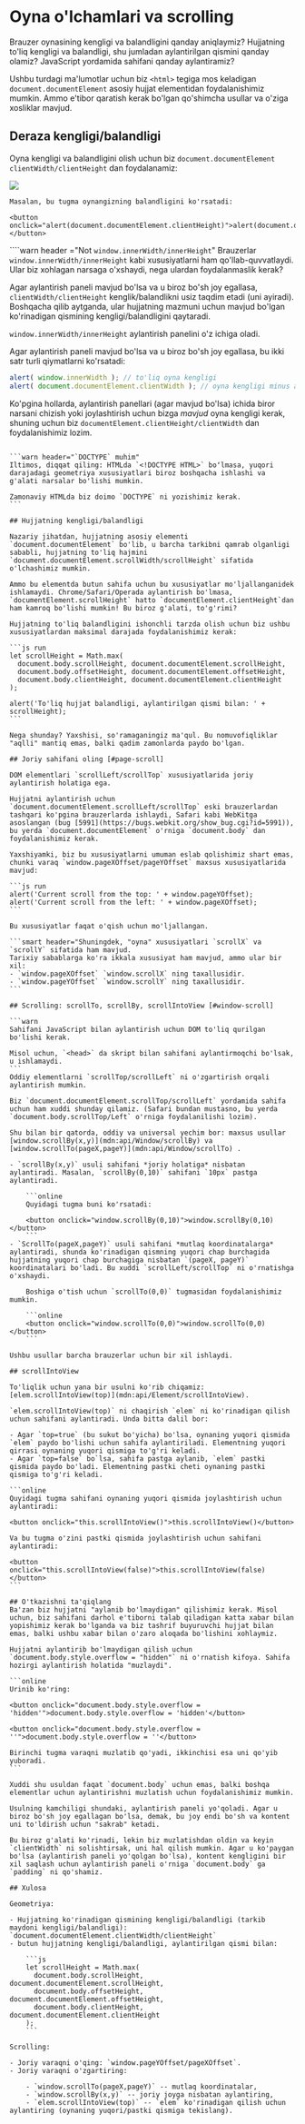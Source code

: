 # Oyna o'lchamlari va scrolling

Brauzer oynasining kengligi va balandligini qanday aniqlaymiz? Hujjatning to'liq kengligi va balandligi, shu jumladan aylantirilgan qismini qanday olamiz? JavaScript yordamida sahifani qanday aylantiramiz?

Ushbu turdagi ma'lumotlar uchun biz `<html>` tegiga mos keladigan `document.documentElement` asosiy hujjat elementidan foydalanishimiz mumkin. Ammo e'tibor qaratish kerak bo'lgan qo'shimcha usullar va o'ziga xosliklar mavjud.

## Deraza kengligi/balandligi

Oyna kengligi va balandligini olish uchun biz `document.documentElement` `clientWidth/clientHeight` dan foydalanamiz:

![](document-client-width-height.svg)

```online
Masalan, bu tugma oynangizning balandligini ko'rsatadi: 

<button onclick="alert(document.documentElement.clientHeight)">alert(document.documentElement.clientHeight)</button>
```

````warn header ="Not `window.innerWidth/innerHeight`"
Brauzerlar `window.innerWidth/innerHeight` kabi xususiyatlarni ham qo'llab-quvvatlaydi. Ular biz xohlagan narsaga o'xshaydi, nega ulardan foydalanmaslik kerak?

Agar aylantirish paneli mavjud bo'lsa va u biroz bo'sh joy egallasa, `clientWidth/clientHeight` kenglik/balandlikni usiz taqdim etadi (uni ayiradi). Boshqacha qilib aytganda, ular hujjatning mazmuni uchun mavjud bo'lgan ko'rinadigan qismining kengligi/balandligini qaytaradi.

`window.innerWidth/innerHeight` aylantirish panelini o'z ichiga oladi. 

Agar aylantirish paneli mavjud bo'lsa va u biroz bo'sh joy egallasa, bu ikki satr turli qiymatlarni ko'rsatadi:
```js run
alert( window.innerWidth ); // to'liq oyna kengligi
alert( document.documentElement.clientWidth ); // oyna kengligi minus aylantirish paneli
```

Ko'pgina hollarda, aylantirish panellari (agar mavjud bo'lsa) ichida biror narsani chizish yoki joylashtirish uchun bizga *mavjud* oyna kengligi kerak, shuning uchun biz `documentElement.clientHeight/clientWidth` dan foydalanishimiz lozim.
````

```warn header="`DOCTYPE` muhim"
Iltimos, diqqat qiling: HTMLda `<!DOCTYPE HTML>` boʻlmasa, yuqori darajadagi geometriya xususiyatlari biroz boshqacha ishlashi va g'alati narsalar bo'lishi mumkin. 

Zamonaviy HTMLda biz doimo `DOCTYPE` ni yozishimiz kerak.
```

## Hujjatning kengligi/balandligi

Nazariy jihatdan, hujjatning asosiy elementi `document.documentElement` bo'lib, u barcha tarkibni qamrab olganligi sababli, hujjatning to'liq hajmini `document.documentElement.scrollWidth/scrollHeight` sifatida o'lchashimiz mumkin.

Ammo bu elementda butun sahifa uchun bu xususiyatlar mo'ljallanganidek ishlamaydi. Chrome/Safari/Operada aylantirish bo'lmasa, `documentElement.scrollHeight` hatto `documentElement.clientHeight`dan ham kamroq bo'lishi mumkin! Bu biroz g'alati, to'g'rimi?

Hujjatning to'liq balandligini ishonchli tarzda olish uchun biz ushbu xususiyatlardan maksimal darajada foydalanishimiz kerak:

```js run
let scrollHeight = Math.max(
  document.body.scrollHeight, document.documentElement.scrollHeight,
  document.body.offsetHeight, document.documentElement.offsetHeight,
  document.body.clientHeight, document.documentElement.clientHeight
);

alert('To'liq hujjat balandligi, aylantirilgan qismi bilan: ' + scrollHeight);
```

Nega shunday? Yaxshisi, so'ramaganingiz ma'qul. Bu nomuvofiqliklar "aqlli" mantiq emas, balki qadim zamonlarda paydo bo'lgan.  

## Joriy sahifani oling [#page-scroll]

DOM elementlari `scrollLeft/scrollTop` xususiyatlarida joriy aylantirish holatiga ega.    

Hujjatni aylantirish uchun `document.documentElement.scrollLeft/scrollTop` eski brauzerlardan tashqari ko'pgina brauzerlarda ishlaydi, Safari kabi WebKitga asoslangan (bug [5991](https://bugs.webkit.org/show_bug.cgi?id=5991)), bu yerda `document.documentElement` o'rniga `document.body` dan foydalanishimiz kerak.           

Yaxshiyamki, biz bu xususiyatlarni umuman eslab qolishimiz shart emas, chunki varaq `window.pageXOffset/pageYOffset` maxsus xususiyatlarida mavjud: 

```js run
alert('Current scroll from the top: ' + window.pageYOffset);
alert('Current scroll from the left: ' + window.pageXOffset);
```

Bu xususiyatlar faqat o'qish uchun mo'ljallangan.

```smart header="Shuningdek, "oyna" xususiyatlari `scrollX` va `scrollY` sifatida ham mavjud.
Tarixiy sabablarga ko'ra ikkala xususiyat ham mavjud, ammo ular bir xil:
- `window.pageXOffset` `window.scrollX` ning taxallusidir.
- `window.pageYOffset` `window.scrollY` ning taxallusidir.
```

## Scrolling: scrollTo, scrollBy, scrollIntoView [#window-scroll]

```warn
Sahifani JavaScript bilan aylantirish uchun DOM to'liq qurilgan bo'lishi kerak.

Misol uchun, `<head>` da skript bilan sahifani aylantirmoqchi bo'lsak, u ishlamaydi.
```
Oddiy elementlarni `scrollTop/scrollLeft` ni o'zgartirish orqali aylantirish mumkin.

Biz `document.documentElement.scrollTop/scrollLeft` yordamida sahifa uchun ham xuddi shunday qilamiz. (Safari bundan mustasno, bu yerda `document.body.scrollTop/Left` o'rniga foydalanilishi lozim).

Shu bilan bir qatorda, oddiy va universal yechim bor: maxsus usullar [window.scrollBy(x,y)](mdn:api/Window/scrollBy) va [window.scrollTo(pageX,pageY)](mdn:api/Window/scrollTo) .

- `scrollBy(x,y)` usuli sahifani *joriy holatiga* nisbatan aylantiradi. Masalan, `scrollBy(0,10)` sahifani `10px` pastga aylantiradi.

    ```online
    Quyidagi tugma buni ko'rsatadi:

    <button onclick="window.scrollBy(0,10)">window.scrollBy(0,10)</button>
    ```
- `ScrollTo(pageX,pageY)` usuli sahifani *mutlaq koordinatalarga* aylantiradi, shunda ko'rinadigan qismning yuqori chap burchagida hujjatning yuqori chap burchagiga nisbatan `(pageX, pageY)` koordinatalari bo'ladi. Bu xuddi `scrollLeft/scrollTop` ni o'rnatishga o'xshaydi.

    Boshiga o'tish uchun `scrollTo(0,0)` tugmasidan foydalanishimiz mumkin. 

    ```online
    <button onclick="window.scrollTo(0,0)">window.scrollTo(0,0)</button>
    ```

Ushbu usullar barcha brauzerlar uchun bir xil ishlaydi. 

## scrollIntoView

To'liqlik uchun yana bir usulni ko'rib chiqamiz: [elem.scrollIntoView(top)](mdn:api/Element/scrollIntoView).

`elem.scrollIntoView(top)` ni chaqirish `elem` ni ko'rinadigan qilish uchun sahifani aylantiradi. Unda bitta dalil bor:

- Agar `top=true` (bu sukut bo'yicha) bo'lsa, oynaning yuqori qismida `elem` paydo bo'lishi uchun sahifa aylantiriladi. Elementning yuqori qirrasi oynaning yuqori qismiga to'g'ri keladi. 
- Agar `top=false` bo`lsa, sahifa pastga aylanib, `elem` pastki qismida paydo bo'ladi. Elementning pastki cheti oynaning pastki qismiga to'g'ri keladi.

```online
Quyidagi tugma sahifani oynaning yuqori qismida joylashtirish uchun aylantiradi:

<button onclick="this.scrollIntoView()">this.scrollIntoView()</button>

Va bu tugma o'zini pastki qismida joylashtirish uchun sahifani aylantiradi:

<button onclick="this.scrollIntoView(false)">this.scrollIntoView(false)</button>
```

## O'tkazishni ta'qiqlang
Ba'zan biz hujjatni "aylanib bo'lmaydigan" qilishimiz kerak. Misol uchun, biz sahifani darhol e'tiborni talab qiladigan katta xabar bilan yopishimiz kerak bo'lganda va biz tashrif buyuruvchi hujjat bilan emas, balki ushbu xabar bilan o'zaro aloqada bo'lishini xohlaymiz.

Hujjatni aylantirib bo'lmaydigan qilish uchun `document.body.style.overflow = "hidden"` ni o'rnatish kifoya. Sahifa hozirgi aylantirish holatida "muzlaydi".

```online
Urinib ko'ring:

<button onclick="document.body.style.overflow = 'hidden'">document.body.style.overflow = 'hidden'</button>

<button onclick="document.body.style.overflow = ''">document.body.style.overflow = ''</button>

Birinchi tugma varaqni muzlatib qo'yadi, ikkinchisi esa uni qo'yib yuboradi.
```

Xuddi shu usuldan faqat `document.body` uchun emas, balki boshqa elementlar uchun aylantirishni muzlatish uchun foydalanishimiz mumkin.

Usulning kamchiligi shundaki, aylantirish paneli yo'qoladi. Agar u biroz bo'sh joy egallagan bo'lsa, demak, bu joy endi bo'sh va kontent uni to'ldirish uchun "sakrab" ketadi. 

Bu biroz g'alati ko'rinadi, lekin biz muzlatishdan oldin va keyin `clientWidth` ni solishtirsak, uni hal qilish mumkin. Agar u ko'paygan bo'lsa (aylantirish paneli yo'qolgan bo'lsa), kontent kengligini bir xil saqlash uchun aylantirish paneli o'rniga `document.body` ga `padding` ni qo'shamiz.

## Xulosa

Geometriya:

- Hujjatning ko'rinadigan qismining kengligi/balandligi (tarkib maydoni kengligi/balandligi): `document.documentElement.clientWidth/clientHeight`
- butun hujjatning kengligi/balandligi, aylantirilgan qismi bilan:

    ```js
    let scrollHeight = Math.max(
      document.body.scrollHeight, document.documentElement.scrollHeight,
      document.body.offsetHeight, document.documentElement.offsetHeight,
      document.body.clientHeight, document.documentElement.clientHeight
    );
    ```

Scrolling:

- Joriy varaqni o'qing: `window.pageYOffset/pageXOffset`.
- Joriy varaqni o'zgartiring:

    - `window.scrollTo(pageX,pageY)` -- mutlaq koordinatalar,
    - `window.scrollBy(x,y)` -- joriy joyga nisbatan aylantiring,
    - `elem.scrollIntoView(top)` -- `elem` ko'rinadigan qilish uchun aylantiring (oynaning yuqori/pastki qismiga tekislang).

